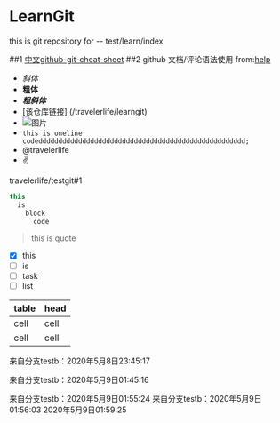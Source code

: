 # LearnGit
this is git repository for -- test/learn/index

##1 [中文github-git-cheat-sheet](https://services.github.com/kit/downloads/cn/github-git-cheat-sheet.html)
##2 github 文档/评论语法使用 from:[help](https://help.github.com/categories/writing-on-github)
* *斜体*
* **粗体**
* ***粗斜体***
* [该仓库链接] (/travelerlife/learngit)
* ![图片](https://github.com/apple-touch-icon.png)
* `this is oneline codedddddddddddddddddddddddddddddddddddddddddddddddddddd;`
* @travelerlife
* :v:

travelerlife/testgit#1

```java
this 
  is 
    block 
      code
```
> this is quote

- [x] this
- [ ] is
- [ ] task
- [ ] list

|table | head |
|---- | --- |
|cell | cell |
|cell | cell |

来自分支testb：2020年5月8日23:45:17

来自分支testb：2020年5月9日01:45:16

来自分支testb：2020年5月9日01:55:24
来自分支testb：2020年5月9日01:56:03
2020年5月9日01:59:25
